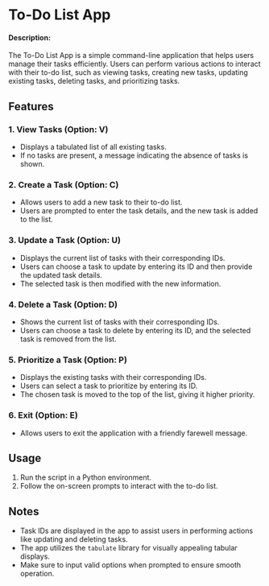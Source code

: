 # To-Do List App

#### Description:
The To-Do List App is a simple command-line application that helps users manage their tasks efficiently. Users can perform various actions to interact with their to-do list, such as viewing tasks, creating new tasks, updating existing tasks, deleting tasks, and prioritizing tasks.

## Features
### 1. View Tasks (Option: V)
   - Displays a tabulated list of all existing tasks.
   - If no tasks are present, a message indicating the absence of tasks is shown.

### 2. Create a Task (Option: C)
   - Allows users to add a new task to their to-do list.
   - Users are prompted to enter the task details, and the new task is added to the list.

### 3. Update a Task (Option: U)
   - Displays the current list of tasks with their corresponding IDs.
   - Users can choose a task to update by entering its ID and then provide the updated task details.
   - The selected task is then modified with the new information.

### 4. Delete a Task (Option: D)
   - Shows the current list of tasks with their corresponding IDs.
   - Users can choose a task to delete by entering its ID, and the selected task is removed from the list.

### 5. Prioritize a Task (Option: P)
   - Displays the existing tasks with their corresponding IDs.
   - Users can select a task to prioritize by entering its ID.
   - The chosen task is moved to the top of the list, giving it higher priority.

### 6. Exit (Option: E)
   - Allows users to exit the application with a friendly farewell message.

## Usage
1. Run the script in a Python environment.
2. Follow the on-screen prompts to interact with the to-do list.

## Notes
- Task IDs are displayed in the app to assist users in performing actions like updating and deleting tasks.
- The app utilizes the `tabulate` library for visually appealing tabular displays.
- Make sure to input valid options when prompted to ensure smooth operation.
